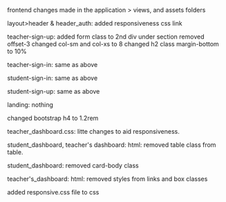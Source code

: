 frontend changes made in the application > views, and assets folders 

layout>header & header_auth:
added responsiveness css link


teacher-sign-up:
added form class to 2nd div under section
removed offset-3
changed col-sm and col-xs to 8
changed h2 class margin-bottom to 10%

teacher-sign-in:
same as above

student-sign-in:
same as above

student-sign-up:
same as above

landing:
nothing

changed bootstrap h4 to 1.2rem

teacher_dashboard.css:
litte changes to aid responsiveness.

student_dashboard, teacher's dashboard: 
html:
removed table class from table.

student_dashboard:
removed card-body class

teacher's_dashboard:
html:
removed styles from links and box classes


added responsive.css file to css

 


